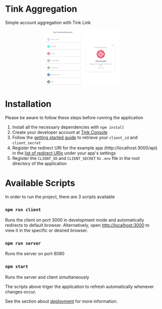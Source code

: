# Tink Aggregation
Simple account aggregation with Tink Link

<p align="center">
  <img src="https://github.com/enggardwiprihastomo/tink-aggregation/blob/master/snapshot/snapshot.png" width="50%"/>
</p>

# Installation
Please be aware to follow these steps before running the application
1. Install all the necessary dependencies with `npm install`
1. Create your developer account at [Tink Console](https://console.tink.com/)
1. Follow the [getting started guide](https://docs.tink.com/resources/getting-started/set-up-your-account) to retrieve your `client_id` and `client_secret`
1. Register the redirect URI for the example app (http://localhost:3000/api) in the [list of redirect URIs](https://console.tink.com/overview) under your app's settings
1. Register the `CLIENT_ID` and `CLIENT_SECRET` to `.env` file in the root directory of the application

# Available Scripts
In order to run the project, there are 3 scripts available

### `npm run client`
Runs the client on port 3000 in development mode and automatically redirects to default browser.  Alternatively, open [http://localhost:3000](http://localhost:3000) to view it in the specific or desired browser.

### `npm run server`
Runs the server on port 8080

### `npm start`
Runs the server and client simultaneously

The scripts above triger the application to refresh automatically whenever changes occur.

See the section about [deployment](https://create-react-app.dev/docs/deployment/) for more information.
